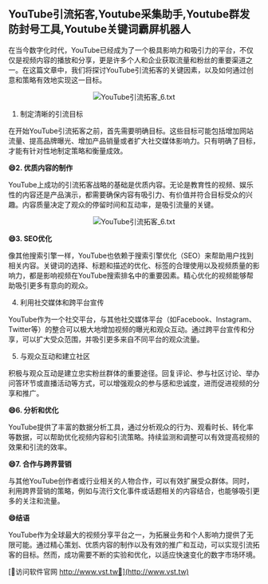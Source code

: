 ## **YouTube引流拓客,Youtube采集助手,Youtube群发防封号工具,Youtube关键词霸屏机器人**

在当今数字化时代，YouTube已经成为了一个极具影响力和吸引力的平台，不仅仅是视频内容的播放和分享，更是许多个人和企业获取流量和粉丝的重要渠道之一。在这篇文章中，我们将探讨YouTube引流拓客的关键因素，以及如何通过创意和策略有效地实现这一目标。

 <center><img src="https://vst.tw/MP4/tuiguang/png/8.png" alt="YouTube引流拓客_6.txt"></center>

1. 制定清晰的引流目标

在开始YouTube引流拓客之前，首先需要明确目标。这些目标可能包括增加网站流量、提高品牌曝光、增加产品销量或者扩大社交媒体影响力。只有明确了目标，才能有针对性地制定策略和衡量成效。

**😄2. 优质内容的制作**

YouTube上成功的引流拓客战略的基础是优质内容。无论是教育性的视频、娱乐性的内容还是产品演示，都需要确保内容有吸引力、有价值并符合目标受众的兴趣。内容质量决定了观众的停留时间和互动率，是吸引流量的关键。

 <center><img src="https://vst.tw/MP4/tuiguang/png/0.png" alt="YouTube引流拓客_6.txt"></center>

**😄3. SEO优化**

像其他搜索引擎一样，YouTube也依赖于搜索引擎优化（SEO）来帮助用户找到相关内容。关键词的选择、标题和描述的优化、标签的合理使用以及视频质量的影响力，都是影响视频在YouTube搜索排名中的重要因素。精心优化的视频能够帮助吸引更多有意向的观众。

4. 利用社交媒体和跨平台宣传

YouTube作为一个社交平台，与其他社交媒体平台（如Facebook、Instagram、Twitter等）的整合可以极大地增加视频的曝光和观众互动。通过跨平台宣传和分享，可以扩大受众范围，并吸引更多来自不同平台的观众流量。

5. 与观众互动和建立社区

积极与观众互动是建立忠实粉丝群体的重要途径。回复评论、参与社区讨论、举办问答环节或直播活动等方式，可以增强观众的参与感和忠诚度，进而促进视频的分享和推广。

**😄6. 分析和优化**

YouTube提供了丰富的数据分析工具，通过分析观众的行为、观看时长、转化率等数据，可以帮助优化视频内容和引流策略。持续监测和调整可以有效提高视频的效果和引流的效率。

**😄7. 合作与跨界营销**

与其他YouTube创作者或行业相关的人物合作，可以有效扩展受众群体。同时，利用跨界营销的策略，例如与流行文化事件或话题相关的内容结合，也能够吸引更多的关注和流量。

**😄结语**

YouTube作为全球最大的视频分享平台之一，为拓展业务和个人影响力提供了无限可能。通过精心策划、优质内容的制作以及有效的推广和互动，可以实现引流拓客的目标。然而，成功需要不断的实验和优化，以适应快速变化的数字市场环境。


[👻访问软件官网 http://www.vst.tw👻](http://www.vst.tw)
